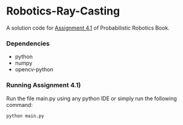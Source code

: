 # Robotics-Ray-Casting
A solution code for [Assignment 4.1](https://drive.google.com/file/d/1jmhn06vdC9rujGcpzrAjy4B_6M3cg77U/view?usp=sharing) of Probabilistic Robotics Book.

### Dependencies
- python
- numpy
- opencv-python

### Running Assignment 4.1)
Run the file main.py using any python IDE or simply run the following command:
```python
python main.py
```